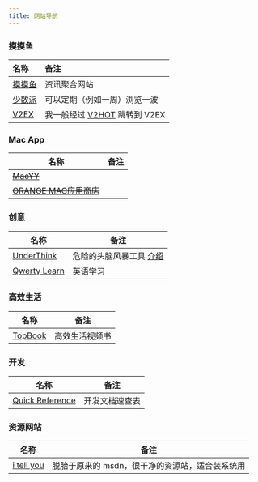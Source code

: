 ```yaml
---
title: 网站导航
---
```


### 摸摸鱼

| 名称                            | 备注                                                                 |
| :---------------------------- | :----------------------------------------------------------------- |
| [摸摸鱼](https://momoyu.cc/)     | 资讯聚合网站                                                             |
| [少数派](https://sspai.com/)     | 可以定期（例如一周）浏览一波                                                     |
| [V2EX](https://www.v2ex.com/) | 我一般经过 [V2HOT](https://v2hot.pipecraft.net/hot/hottest-3/) 跳转到 V2EX |

### Mac App

| 名称                                          | 备注 |
| ------------------------------------------- | -- |
| ~~[MacYY](http://www.macyy.cn)~~            |    |
| ~~[ORANGE MAC应用商店](http://www.onemac.app)~~ |    |

### 创意

| 名称                                         | 备注                                            |
| ------------------------------------------ | --------------------------------------------- |
| [UnderThink](https://underthink.cc/)       | 危险的头脑风暴工具 [介绍](https://www.v2ex.com/t/899011) |
| [Qwerty Learn](https://qwerty.kaiyi.cool/) | 英语学习                                          |

### 高效生活

| 名称                            | 备注      |
| ----------------------------- | ------- |
| [TopBook](https://topbook.cc) | 高效生活视频书 |

### 开发

| 名称                                      | 备注      |
| --------------------------------------- | ------- |
| [Quick Reference](https://quickref.cn/) | 开发文档速查表 |

### 资源网站

| 名称                                      | 备注                         |
| --------------------------------------- | -------------------------- |
| [i tell you](https://next.itellyou.cn/) | 脱胎于原来的 msdn，很干净的资源站，适合装系统用 |
